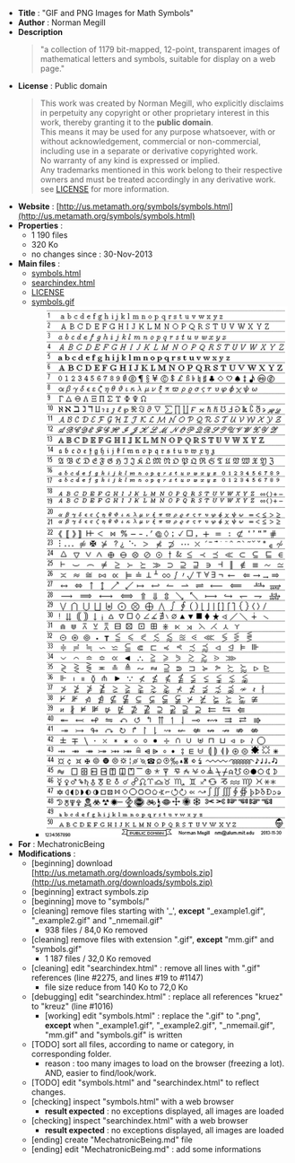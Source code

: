 ﻿- **Title** : "GIF and PNG Images for Math Symbols"
- **Author** : Norman Megill
- **Description**
  > "a collection of 1179 bit-mapped, 12-point, transparent images of mathematical letters and symbols, suitable for display on a web page."
- **License** : Public domain
  > This work was created by Norman Megill, who explicitly disclaims in perpetuity any copyright or other proprietary interest in this work, thereby granting it to the **public domain**.  
  > This means it may be used for any purpose whatsoever, with or without acknowledgement, commercial or non-commercial, including use in a separate or derivative copyrighted work.  
  > No warranty of any kind is expressed or implied.  
  > Any trademarks mentioned in this work belong to their respective owners and must be treated accordingly in any derivative work.  
  > see [LICENSE](LICENSE) for more information.  
- **Website** : [http://us.metamath.org/symbols/symbols.html](http://us.metamath.org/symbols/symbols.html)
- **Properties** : 
  - 1 190 files
  - 320 Ko
  - no changes since : 30-Nov-2013
- **Main files** : 
  - [symbols.html](symbols.html)
  - [searchindex.html](searchindex.html)
  - [LICENSE](LICENSE)
  - [symbols.gif](symbols.gif)
    - ![symbols.gif](symbols.gif)
- **For** : MechatronicBeing
- **Modifications** :
  - [beginning] download [http://us.metamath.org/downloads/symbols.zip](http://us.metamath.org/downloads/symbols.zip)
  - [beginning] extract symbols.zip
  - [beginning] move to "symbols/"
  - [cleaning] remove files starting with '_', **except** "_example1.gif", "_example2.gif" and "_nmemail.gif"
    * 938 files / 84,0 Ko removed
  - [cleaning] remove files with extension ".gif", **except** "mm.gif" and "symbols.gif"
    * 1 187 files / 32,0 Ko removed
  - [cleaning] edit "searchindex.html" : remove all lines with ".gif" references (line #2275, and lines #19 to #1147)
    * file size reduce from 140 Ko to 72,0 Ko
  - [debugging] edit "searchindex.html" : replace all references "kruez" to "kreuz" (line #1016)
    * [working] edit "symbols.html" : replace the ".gif" to ".png", **except** when "_example1.gif", "_example2.gif", "_nmemail.gif", "mm.gif" and "symbols.gif" is written
  - [TODO] sort all files, according to name or category, in corresponding folder.
    * reason : too many images to load on the browser (freezing a lot). AND, easier to find/look/work.
  - [TODO] edit "symbols.html" and "searchindex.html" to reflect changes.
  - [checking] inspect "symbols.html" with a web browser 
    * **result expected** : no exceptions displayed, all images are loaded
  - [checking] inspect "searchindex.html" with a web browser 
    * **result expected** : no exceptions displayed, all images are loaded
  - [ending] create "MechatronicBeing.md" file
  - [ending] edit "MechatronicBeing.md" : add some informations
  